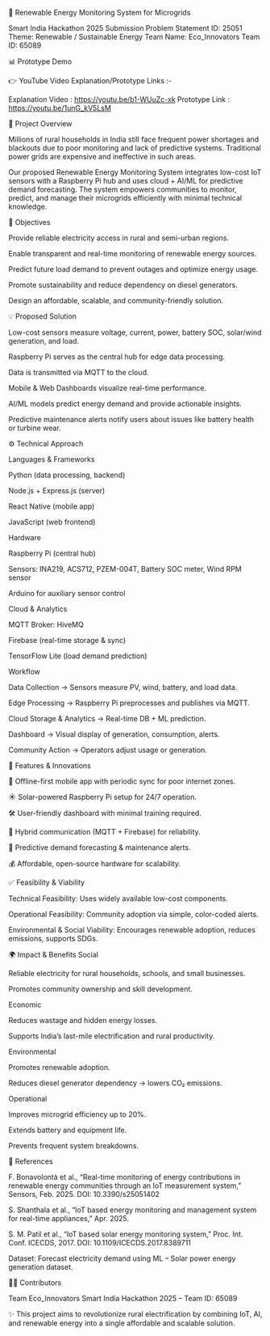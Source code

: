🌱 Renewable Energy Monitoring System for Microgrids

Smart India Hackathon 2025 Submission
Problem Statement ID: 25051
Theme: Renewable / Sustainable Energy
Team Name: Eco_Innovators
Team ID: 65089

📊 Prototype Demo

👉 YouTube Video Explanation/Prototype Links :-

Explanation Video : https://youtu.be/b1-WUuZc-xk
Prototype Link : https://youtu.be/1unG_kV5LsM

 
📌 Project Overview

Millions of rural households in India still face frequent power shortages and blackouts due to poor monitoring and lack of predictive systems. Traditional power grids are expensive and ineffective in such areas.

Our proposed Renewable Energy Monitoring System integrates low-cost IoT sensors with a Raspberry Pi hub and uses cloud + AI/ML for predictive demand forecasting. The system empowers communities to monitor, predict, and manage their microgrids efficiently with minimal technical knowledge.

🎯 Objectives

Provide reliable electricity access in rural and semi-urban regions.

Enable transparent and real-time monitoring of renewable energy sources.

Predict future load demand to prevent outages and optimize energy usage.

Promote sustainability and reduce dependency on diesel generators.

Design an affordable, scalable, and community-friendly solution.

💡 Proposed Solution

Low-cost sensors measure voltage, current, power, battery SOC, solar/wind generation, and load.

Raspberry Pi serves as the central hub for edge data processing.

Data is transmitted via MQTT to the cloud.

Mobile & Web Dashboards visualize real-time performance.

AI/ML models predict energy demand and provide actionable insights.

Predictive maintenance alerts notify users about issues like battery health or turbine wear.

⚙️ Technical Approach

Languages & Frameworks

Python (data processing, backend)

Node.js + Express.js (server)

React Native (mobile app)

JavaScript (web frontend)

Hardware

Raspberry Pi (central hub)

Sensors: INA219, ACS712, PZEM-004T, Battery SOC meter, Wind RPM sensor

Arduino for auxiliary sensor control

Cloud & Analytics

MQTT Broker: HiveMQ

Firebase (real-time storage & sync)

TensorFlow Lite (load demand prediction)

Workflow

Data Collection → Sensors measure PV, wind, battery, and load data.

Edge Processing → Raspberry Pi preprocesses and publishes via MQTT.

Cloud Storage & Analytics → Real-time DB + ML prediction.

Dashboard → Visual display of generation, consumption, alerts.

Community Action → Operators adjust usage or generation.

🚀 Features & Innovations

🔋 Offline-first mobile app with periodic sync for poor internet zones.

☀️ Solar-powered Raspberry Pi setup for 24/7 operation.

🛠️ User-friendly dashboard with minimal training required.

📡 Hybrid communication (MQTT + Firebase) for reliability.

🔮 Predictive demand forecasting & maintenance alerts.

💰 Affordable, open-source hardware for scalability.

✅ Feasibility & Viability

Technical Feasibility: Uses widely available low-cost components.

Operational Feasibility: Community adoption via simple, color-coded alerts.

Environmental & Social Viability: Encourages renewable adoption, reduces emissions, supports SDGs.

🌍 Impact & Benefits
Social

Reliable electricity for rural households, schools, and small businesses.

Promotes community ownership and skill development.

Economic

Reduces wastage and hidden energy losses.

Supports India’s last-mile electrification and rural productivity.

Environmental

Promotes renewable adoption.

Reduces diesel generator dependency → lowers CO₂ emissions.

Operational

Improves microgrid efficiency up to 20%.

Extends battery and equipment life.

Prevents frequent system breakdowns.



📖 References

F. Bonavolontà et al., “Real-time monitoring of energy contributions in renewable energy communities through an IoT measurement system,” Sensors, Feb. 2025. DOI: 10.3390/s25051402

S. Shanthala et al., “IoT based energy monitoring and management system for real-time appliances,” Apr. 2025.

S. M. Patil et al., “IoT based solar energy monitoring system,” Proc. Int. Conf. ICECDS, 2017. DOI: 10.1109/ICECDS.2017.8389711

Dataset: Forecast electricity demand using ML – Solar power energy generation dataset.

👨‍💻 Contributors

Team Eco_Innovators
Smart India Hackathon 2025 – Team ID: 65089

✨ This project aims to revolutionize rural electrification by combining IoT, AI, and renewable energy into a single affordable and scalable solution.
